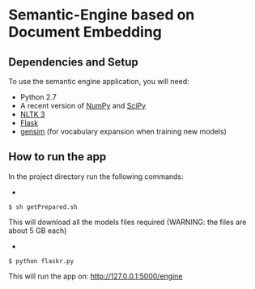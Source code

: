 # Semantic-Engine based on Document Embedding

## Dependencies and Setup
To use the semantic engine application, you will need:
* Python 2.7
* A recent version of [NumPy](http://www.numpy.org/) and [SciPy](http://www.scipy.org/)
* [NLTK 3](http://www.nltk.org/)
* [Flask](http://flask.pocoo.org/)
* [gensim](https://radimrehurek.com/gensim/) (for vocabulary expansion when training new models)

## How to run the app

  In the project directory run the following commands:
  
  *

  ```
  $ sh getPrepared.sh
  ```
  This will download all the models files required (WARNING: the files are about 5 GB each)
  
  * 
  
  ```
  $ python flaskr.py
  ```
  
  This will run the app on: http://127.0.0.1:5000/engine
